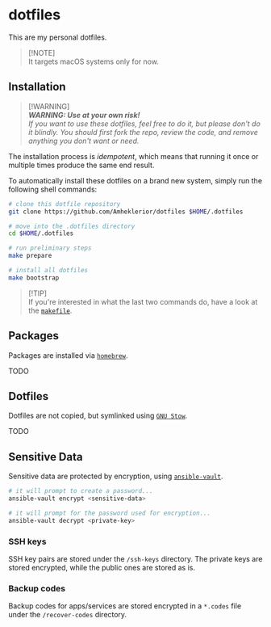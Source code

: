 # dotfiles

This are my personal dotfiles.

> [!NOTE] \
> It targets macOS systems only for now.

## Installation

> [!WARNING] \
> **_WARNING: Use at your own risk!_** \
> _If you want to use these dotfiles, feel free to do it, but please don't do it blindly. You should first fork the repo, review the code, and remove anything you don't want or need._

The installation process is _idempotent_, which means that running it once or multiple times produce the same end result.

To automatically install these dotfiles on a brand new system, simply run the following shell commands:

```sh
# clone this dotfile repository
git clone https://github.com/Amheklerior/dotfiles $HOME/.dotfiles

# move into the .dotfiles directory
cd $HOME/.dotfiles

# run preliminary steps
make prepare

# install all dotfiles
make bootstrap
```

> [!TIP] \
> If you're interested in what the last two commands do, have a look at the [`makefile`]().

## Packages

Packages are installed via [`homebrew`](https://brew.sh/).

TODO

## Dotfiles

Dotfiles are not copied, but symlinked using [`GNU Stow`](https://www.gnu.org/software/stow/).

TODO

## Sensitive Data

Sensitive data are protected by encryption, using [`ansible-vault`](https://docs.ansible.com/ansible/latest/vault_guide/index.html).

```sh
# it will prompt to create a password...
ansible-vault encrypt <sensitive-data>

# it will prompt for the password used for encryption...
ansible-vault decrypt <private-key>
```

### SSH keys

SSH key pairs are stored under the `/ssh-keys` directory. The private keys are stored encrypted, while the public ones are stored as is.

### Backup codes

Backup codes for apps/services are stored encrypted in a `*.codes` file under the `/recover-codes` directory.
